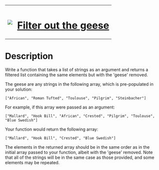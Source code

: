 <table align="center">
  <tbody>
    <tr>
      <td>
        <p></p>
        <pre><img src="https://avatars.githubusercontent.com/u/5387632?s=100"></pre>
      </td>
      <td><h1><a href="https://www.codewars.com/kata/57ee4a67108d3fd9eb0000e7">Filter out the geese</a></h1></td>
    </tr>
  </tbody>
</table>

# Description
Write a function that takes a list of strings as an argument and returns a filtered list containing the same elements but with the 'geese' removed.

The geese are any strings in the following array, which is pre-populated in your solution:

`["African", "Roman Tufted", "Toulouse", "Pilgrim", "Steinbacher"]`

For example, if this array were passed as an argument:

`["Mallard", "Hook Bill", "African", "Crested", "Pilgrim", "Toulouse", "Blue Swedish"]`

Your function would return the following array:

`["Mallard", "Hook Bill", "Crested", "Blue Swedish"]`

The elements in the returned array should be in the same order as in the initial array passed to your function, albeit with the 'geese' removed. Note that all of the strings will be in the same case as those provided, and some elements may be repeated.